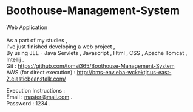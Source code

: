 # Boothouse-Management-System <br/>
Web Application <br/>
<br/>
As a part of my studies , <br/>
I've just finished developing a web project , <br/>
By using JEE - Java Servlets , Javascript , Html , CSS , Apache Tomcat , Intellij . <br/>
Git : https://github.com/tomsi365/Boothouse-Management-System <br/>
AWS (for direct execution) : http://bms-env.eba-wckektjr.us-east-2.elasticbeanstalk.com/ <br/>

Execution  Instructions : <br/>
Email : master@mail.com . <br/>
Password : 1234 . <br/>
